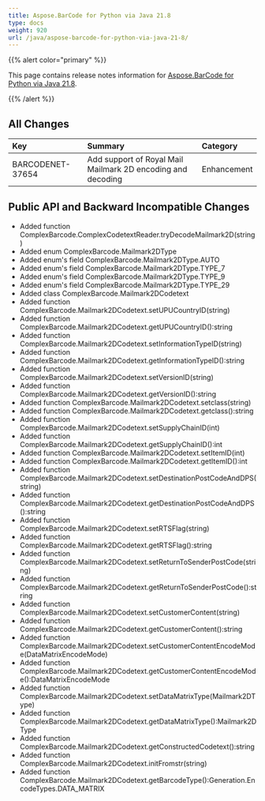 ```yaml
---
title: Aspose.BarCode for Python via Java 21.8
type: docs
weight: 920
url: /java/aspose-barcode-for-python-via-java-21-8/
---
```


{{% alert color="primary" %}} 

This page contains release notes information for [Aspose.BarCode for Python via Java 21.8](https://downloads.aspose.com/barcode/pythonjava/new-releases/aspose.barcode-for-python-via-java-21.8/).

{{% /alert %}} 
## **All Changes**

|**Key**|**Summary**|**Category**|
| :- | :- | :- |
|BARCODENET-37654|Add support of Royal Mail Mailmark 2D encoding and decoding|Enhancement|

## **Public API and Backward Incompatible Changes**

- Added function  ComplexBarcode.ComplexCodetextReader.tryDecodeMailmark2D(string)
- Added enum ComplexBarcode.Mailmark2DType
- Added enum's field ComplexBarcode.Mailmark2DType.AUTO
- Added enum's field ComplexBarcode.Mailmark2DType.TYPE_7
- Added enum's field ComplexBarcode.Mailmark2DType.TYPE_9
- Added enum's field ComplexBarcode.Mailmark2DType.TYPE_29
- Added class ComplexBarcode.Mailmark2DCodetext
- Added function ComplexBarcode.Mailmark2DCodetext.setUPUCountryID(string)
- Added function ComplexBarcode.Mailmark2DCodetext.getUPUCountryID():string
- Added function ComplexBarcode.Mailmark2DCodetext.setInformationTypeID(string)
- Added function ComplexBarcode.Mailmark2DCodetext.getInformationTypeID():string
- Added function ComplexBarcode.Mailmark2DCodetext.setVersionID(string)
- Added function ComplexBarcode.Mailmark2DCodetext.getVersionID():string
- Added function ComplexBarcode.Mailmark2DCodetext.setclass(string)
- Added function ComplexBarcode.Mailmark2DCodetext.getclass():string
- Added function ComplexBarcode.Mailmark2DCodetext.setSupplyChainID(int)
- Added function ComplexBarcode.Mailmark2DCodetext.getSupplyChainID():int
- Added function ComplexBarcode.Mailmark2DCodetext.setItemID(int)
- Added function ComplexBarcode.Mailmark2DCodetext.getItemID():int
- Added function ComplexBarcode.Mailmark2DCodetext.setDestinationPostCodeAndDPS(string)
- Added function ComplexBarcode.Mailmark2DCodetext.getDestinationPostCodeAndDPS():string
- Added function ComplexBarcode.Mailmark2DCodetext.setRTSFlag(string)
- Added function ComplexBarcode.Mailmark2DCodetext.getRTSFlag():string
- Added function ComplexBarcode.Mailmark2DCodetext.setReturnToSenderPostCode(string)
- Added function ComplexBarcode.Mailmark2DCodetext.getReturnToSenderPostCode():string
- Added function ComplexBarcode.Mailmark2DCodetext.setCustomerContent(string)
- Added function ComplexBarcode.Mailmark2DCodetext.getCustomerContent():string
- Added function ComplexBarcode.Mailmark2DCodetext.setCustomerContentEncodeMode(DataMatrixEncodeMode)
- Added function ComplexBarcode.Mailmark2DCodetext.getCustomerContentEncodeMode():DataMatrixEncodeMode
- Added function ComplexBarcode.Mailmark2DCodetext.setDataMatrixType(Mailmark2DType)
- Added function ComplexBarcode.Mailmark2DCodetext.getDataMatrixType():Mailmark2DType
- Added function ComplexBarcode.Mailmark2DCodetext.getConstructedCodetext():string
- Added function ComplexBarcode.Mailmark2DCodetext.initFromstr(string)
- Added function ComplexBarcode.Mailmark2DCodetext.getBarcodeType():Generation.EncodeTypes.DATA_MATRIX

